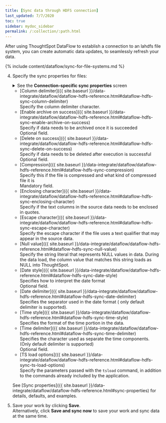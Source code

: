 ```yaml
---
title: [Sync data through HDFS connection]
last_updated: 7/7/2020
toc: true
sidebar: mydoc_sidebar
permalink: /:collection/:path.html
---
```

After using ThoughtSpot DataFlow to establish a connection to an lahdfs file system, you can create automatic data updates, to seamlessly refresh your data.

{% include content/dataflow/sync-for-file-systems.md %}

4. Specify the sync properties for files:

   <details>
     <summary>See the <strong>Connection-specific sync properties</strong> screen</summary>
     <p><img src="../../images/dataflow-set-sync-properties-draft.png" alt="Enter sync details" /></p></details>

   * [Column delimiter]({{ site.baseurl }}/data-integrate/dataflow/dataflow-hdfs-reference.html#dataflow-hdfs-sync-column-delimiter)<br/>Specify the column delimiter character.
   * [Enable archive on success]({{ site.baseurl }}/data-integrate/dataflow/dataflow-hdfs-reference.html#dataflow-hdfs-sync-enable-archive-on-success)<br/>Specify if data needs to be archived once it is succeeded<br/>Optional field.
   * [Delete on success]({{ site.baseurl }}/data-integrate/dataflow/dataflow-hdfs-reference.html#dataflow-hdfs-sync-delete-on-success)<br/>Specify if data needs to be deleted after execution is successful<br/>Optional field.
   * [Compression]({{ site.baseurl }}/data-integrate/dataflow/dataflow-hdfs-reference.html#dataflow-hdfs-sync-compression)<br/>Specify this if the file is compressed and what kind of compressed file it is<br/>Mandatory field.
   * [Enclosing character]({{ site.baseurl }}/data-integrate/dataflow/dataflow-hdfs-reference.html#dataflow-hdfs-sync-enclosing-character)<br/>Specify if the text columns in the source data needs to be enclosed in quotes.
   * [Escape character]({{ site.baseurl }}/data-integrate/dataflow/dataflow-hdfs-reference.html#dataflow-hdfs-sync-escape-character)<br/>Specify the escape character if the file uses a text qualifier that may appear in the source data.
   * [Null value]({{ site.baseurl }}/data-integrate/dataflow/dataflow-hdfs-reference.html#dataflow-hdfs-sync-null-value)<br/>Specify the string literal that represents NULL values in data. During the data load, the column value that matches this string loads as NULL into ThoughtSpot.
   * [Date style]({{ site.baseurl }}/data-integrate/dataflow/dataflow-hdfs-reference.html#dataflow-hdfs-sync-date-style)<br/>Specifies how to interpret the date format<br/>Optional field.
   * [Date delimiter]({{ site.baseurl }}/data-integrate/dataflow/dataflow-hdfs-reference.html#dataflow-hdfs-sync-date-delimiter)<br/>Specifies the separator used in the date format ( only default delimiter is supported).
   * [Time style]({{ site.baseurl }}/data-integrate/dataflow/dataflow-hdfs-reference.html#dataflow-hdfs-sync-time-style)<br/>Specifies the format of the time portion in the data.
   * [Time delimiter]({{ site.baseurl }}/data-integrate/dataflow/dataflow-hdfs-reference.html#dataflow-hdfs-sync-time-delimiter)<br/>Specifies the character used as separate the time components. (Only default delimiter is supported)<br/>Optional field.
   * [TS load options]({{ site.baseurl }}/data-integrate/dataflow/dataflow-hdfs-reference.html#dataflow-hdfs-sync-ts-load-options)<br/>Specify the parameters passed with the <code>tsload</code> command, in addition to the commands already included by the application.

   See [Sync properties]({{ site.baseurl }}/data-integrate/dataflow/dataflow-hdfs-reference.html#sync-properties) for details, defaults, and examples.

5. Save your work by clicking **Save**.<br/>Alternatively, click **Save and sync now** to save your work and sync data at the same time.
